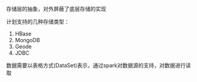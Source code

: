存储层的抽象，对外屏蔽了底层存储的实现

计划支持的几种存储类型：
1. HBase
2. MongoDB
3. Geode
4. JDBC

数据需要以表格方式(DataSet)表示，通过spark对数据源的支持，对数据进行读取
